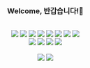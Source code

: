 <h3 align="center"> Welcome, 반갑습니다!👋 </h3>
<br/>
<div align="center">
  <img src="https://img.shields.io/badge/Dart-0175C2.svg?style=for-the-badge&logo=Dart&logoColor=white"/>
  <img src="https://img.shields.io/badge/Flutter-02569B.svg?style=for-the-badge&logo=Flutter&logoColor=white"/>
  <img src="https://img.shields.io/badge/HTML-E34F26.svg?style=for-the-badge&logo=HTML5&logoColor=white"/>
  <img src="https://img.shields.io/badge/CSS-1572B6.svg?style=for-the-badge&logo=CSS3&logoColor=white"/>
  <img src="https://img.shields.io/badge/C-004482.svg?style=for-the-badge&logo=C&logoColor=white"/>
  <img src="https://img.shields.io/badge/C++-00599C.svg?style=for-the-badge&logo=cplusplus&logoColor=white"/>
  <img src="https://img.shields.io/badge/python-3776AB.svg?style=for-the-badge&logo=python&logoColor=white"/>
  <img src="https://img.shields.io/badge/R-276DC3?style=for-the-badge&logo=r&logoColor=white"/>
  <br/>
  <img src="https://img.shields.io/badge/Figma-F24E1E.svg?style=for-the-badge&logo=Figma&logoColor=white"/>
  <img src="https://img.shields.io/badge/Firebase-039BE5?style=for-the-badge&logo=Firebase&logoColor=white"/>
  <img src="https://img.shields.io/badge/-Arduino-00979D?style=for-the-badge&logo=Arduino&logoColor=white"/>
  <img src="https://img.shields.io/badge/-Raspberry%20Pi-A22846?style=for-the-badge&logo=RaspberryPi&logoColor=white"/>
  <br/><br/>
  <img src="https://github-readme-stats.vercel.app/api/top-langs/?username=dodo07070707&layout=compact">
  <img src="https://github-readme-stats.vercel.app/api?username=dodo07070707&include_all_commits=true&theme=vue&hide_border=true&count_private=true)](https://github.com/dodo07070707/github-readme-stats">
  
</div>
